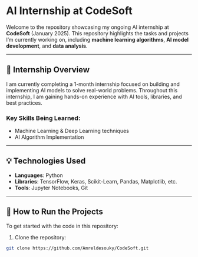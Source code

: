 # AI Internship at CodeSoft

Welcome to the repository showcasing my ongoing AI internship at **CodeSoft** (January 2025). This repository highlights the tasks and projects I’m currently working on, including **machine learning algorithms**, **AI model development**, and **data analysis**.

---

## 🚀 Internship Overview

I am currently completing a 1-month internship focused on building and implementing AI models to solve real-world problems. Throughout this internship, I am gaining hands-on experience with AI tools, libraries, and best practices.

### Key Skills Being Learned:
- Machine Learning & Deep Learning techniques
- AI Algorithm Implementation

---


## 💡 Technologies Used

- **Languages**: Python
- **Libraries**: TensorFlow, Keras, Scikit-Learn, Pandas, Matplotlib, etc.
- **Tools**: Jupyter Notebooks, Git

---

## 📑 How to Run the Projects

To get started with the code in this repository:

1. Clone the repository:

```bash
git clone https://github.com/Amreldesouky/CodeSoft.git

